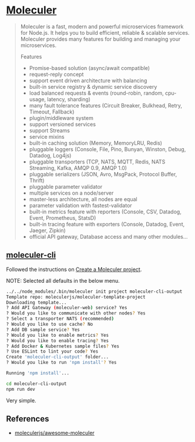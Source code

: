 # [Moleculer](https://moleculer.services/)

> Moleculer is a fast, modern and powerful microservices framework for Node.js.
> It helps you to build efficient, reliable & scalable services. Moleculer
> provides many features for building and managing your microservices.
>
> Features
>
> - Promise-based solution (async/await compatible)
> - request-reply concept
> - support event driven architecture with balancing
> - built-in service registry & dynamic service discovery
> - load balanced requests & events (round-robin, random, cpu-usage, latency, sharding)
> - many fault tolerance features (Circuit Breaker, Bulkhead, Retry, Timeout, Fallback)
> - plugin/middleware system
> - support versioned services
> - support Streams
> - service mixins
> - built-in caching solution (Memory, MemoryLRU, Redis)
> - pluggable loggers (Console, File, Pino, Bunyan, Winston, Debug, Datadog, Log4js)
> - pluggable transporters (TCP, NATS, MQTT, Redis, NATS Streaming, Kafka, AMQP 0.9, AMQP 1.0)
> - pluggable serializers (JSON, Avro, MsgPack, Protocol Buffer, Thrift)
> - pluggable parameter validator
> - multiple services on a node/server
> - master-less architecture, all nodes are equal
> - parameter validation with fastest-validator
> - built-in metrics feature with reporters (Console, CSV, Datadog, Event, Prometheus, StatsD)
> - built-in tracing feature with exporters (Console, Datadog, Event, Jaeger, Zipkin)
> - official API gateway, Database access and many other modules…

## [moleculer-cli](https://moleculer.services/docs/0.14/moleculer-cli.html)

Followed the instructions on
[Create a Moleculer project](https://moleculer.services/docs/0.14/usage.html#Create-a-Moleculer-project).

NOTE: Selected all defaults in the below menu.

```sh
../../node_modules/.bin/moleculer init project moleculer-cli-output
Template repo: moleculerjs/moleculer-template-project
Downloading template...
? Add API Gateway (moleculer-web) service? Yes
? Would you like to communicate with other nodes? Yes
? Select a transporter NATS (recommended)
? Would you like to use cache? No
? Add DB sample service? Yes
? Would you like to enable metrics? Yes
? Would you like to enable tracing? Yes
? Add Docker & Kubernetes sample files? Yes
? Use ESLint to lint your code? Yes
Create 'moleculer-cli-output' folder...
? Would you like to run 'npm install'? Yes

Running 'npm install'...
```

```sh
cd moleculer-cli-output
npm run dev
```

Very simple.

## References

- [moleculerjs/awesome-moleculer](https://github.com/moleculerjs/awesome-moleculer)
